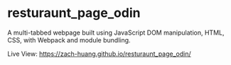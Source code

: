 # resturaunt_page_odin

A multi-tabbed webpage built using JavaScript DOM manipulation, HTML, CSS, with Webpack and
module bundling.

Live View: https://zach-huang.github.io/resturaunt_page_odin/
